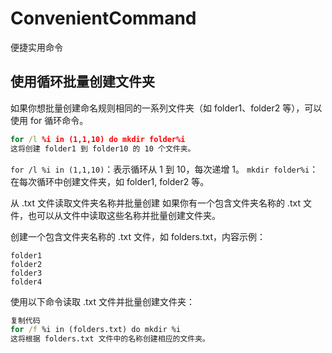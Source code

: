 # ConvenientCommand
便捷实用命令

## 使用循环批量创建文件夹
如果你想批量创建命名规则相同的一系列文件夹（如 folder1、folder2 等），可以使用 for 循环命令。

```cmd
for /l %i in (1,1,10) do mkdir folder%i
这将创建 folder1 到 folder10 的 10 个文件夹。
```
`for /l %i in (1,1,10)`：表示循环从 1 到 10，每次递增 1。
`mkdir folder%i`：在每次循环中创建文件夹，如 folder1, folder2 等。

从 .txt 文件读取文件夹名称并批量创建
如果你有一个包含文件夹名称的 .txt 文件，也可以从文件中读取这些名称并批量创建文件夹。

创建一个包含文件夹名称的 .txt 文件，如 folders.txt，内容示例：

```
folder1
folder2
folder3
folder4
```
使用以下命令读取 .txt 文件并批量创建文件夹：

```cmd
复制代码
for /f %i in (folders.txt) do mkdir %i
这将根据 folders.txt 文件中的名称创建相应的文件夹。
```
